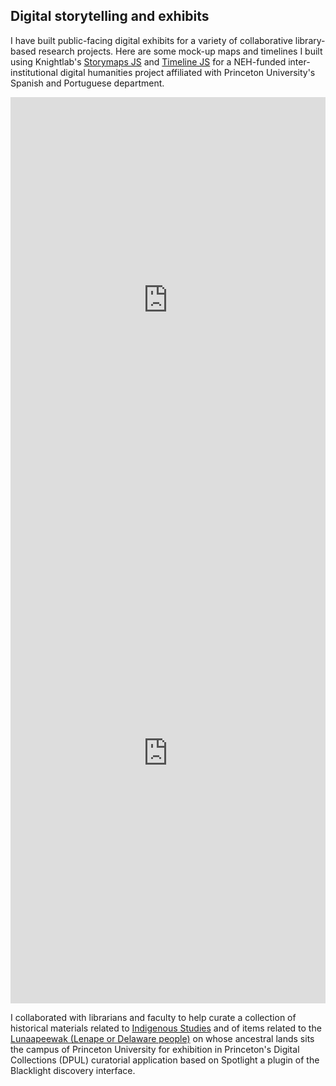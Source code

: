 ## Digital storytelling and exhibits 

I have built public-facing digital exhibits for a variety of collaborative library-based research projects. Here are some mock-up maps and timelines I built using Knightlab's [Storymaps JS](https://storymap.knightlab.com/) and [Timeline JS](https://timeline.knightlab.com/) for a NEH-funded inter-institutional digital humanities project affiliated with Princeton University's Spanish and Portuguese department. 

<iframe src='https://cdn.knightlab.com/libs/timeline3/latest/embed/index.html?source=1CvOjdztrLzGUkgKLPuUURAUBb_qy4ZypPO8sJBO71Sg&font=Default&lang=en&initial_zoom=2&height=650' width='100%' height='650' webkitallowfullscreen mozallowfullscreen allowfullscreen frameborder='0'></iframe>

<iframe src="https://uploads.knightlab.com/storymapjs/083764e66de3331a368bd0a5a36af92b/partner-libraries/index.html" frameborder="0" width="100%" height="800"></iframe>

I collaborated with librarians and faculty to help curate a collection of historical materials related to [Indigenous Studies](https://dpul.princeton.edu/indigenous-cultures) and of items related to the [Lunaapeewak (Lenape or Delaware people)](https://dpul.princeton.edu/lenape) on whose ancestral lands sits the campus of Princeton University for exhibition in Princeton's Digital Collections (DPUL) curatorial application based on Spotlight a plugin of the Blacklight discovery interface. 
